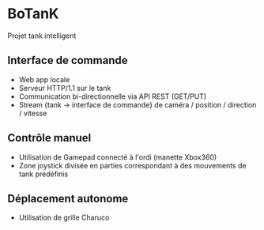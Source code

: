 # BoTanK
Projet tank intelligent

## Interface de commande
- Web app locale
- Serveur HTTP/1.1 sur le tank
- Communication bi-directionnelle via API REST (GET/PUT)
- Stream {tank -> interface de commande} de caméra / position / direction / vitesse

## Contrôle manuel
- Utilisation de Gamepad connecté à l'ordi (manette Xbox360)
- Zone joystick divisée en parties correspondant à des mouvements de tank prédéfinis 

## Déplacement autonome
- Utilisation de grille Charuco

